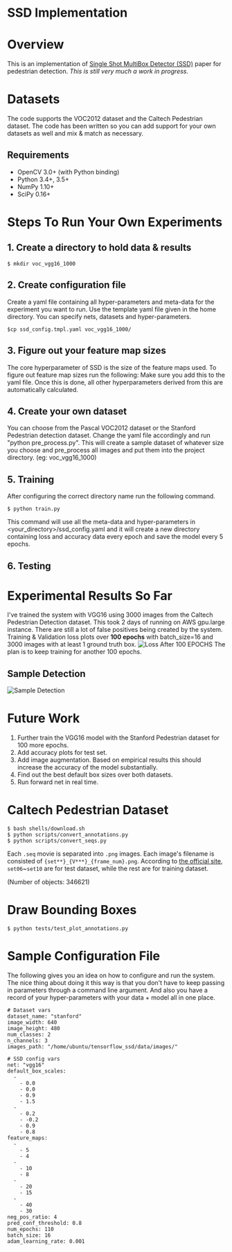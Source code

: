 SSD Implementation 
==============

# Overview

This is an implementation of [Single Shot MultiBox Detector (SSD)](https://arxiv.org/abs/1512.02325)
paper for pedestrian detection. *This is still very much a work in progress.*

# Datasets

The code supports the VOC2012 dataset and the Caltech Pedestrian
dataset. 
The code has been written so you can add  support for your own
datasets as well and mix & match as necessary. 

## Requirements

- OpenCV 3.0+ (with Python binding)
- Python 3.4+, 3.5+
- NumPy 1.10+
- SciPy 0.16+

# Steps To Run Your Own Experiments

## 1. Create a directory to hold data & results
```
$ mkdir voc_vgg16_1000
```

## 2. Create configuration file
Create a yaml file containing all hyper-parameters and meta-data for the experiment you want to run. Use the template yaml file given in the home directory. You can specify nets, datasets and hyper-parameters.
```
$cp ssd_config.tmpl.yaml voc_vgg16_1000/
```

## 3. Figure out your feature map sizes
The core hyperparameter of SSD is the size of the feature maps used. To figure out feature map sizes run the following:
Make sure you add this to the yaml file. 
Once this is done, all other hyperparameters derived from this are automatically calculated. 

## 4. Create your own dataset
You can choose from the Pascal VOC2012 dataset or the Stanford Pedestrian detection dataset. Change the yaml file accordingly and run "python pre_process.py". This will create a sample dataset of whatever size you choose and pre_process all images and put them into the project directory. (eg: voc_vgg16_1000)

## 5. Training
After configuring the correct directory name run the following command.
```
$ python train.py
```
This command will use all the meta-data and hyper-parameters in <your_directory>/ssd_config.yaml and it will create a new directory containing loss and accuracy data every epoch and save the model every 5 epochs. 

## 6. Testing 


# Experimental Results So Far
I've trained the system with VGG16 using 3000 images from the Caltech Pedestrian Detection dataset. This took 2 days of running on AWS gpu.large instance. There are still a lot of false positives being created by the system. 
Training & Validation loss plots over **100 epochs** with batch_size=16 and 3000 images with at least 1 ground truth box.
![Loss After 100 EPOCHS](https://raw.githubusercontent.com/railsnoob/ssd_tensorflow/master/docs/ssd_loss.png)
The plan is to keep training for another 100 epochs.


## Sample Detection
![Sample Detection](https://raw.githubusercontent.com/railsnoob/ssd_tensorflow/master/docs/SampleDetections.png)

# Future Work
1. Further train the VGG16 model with the Stanford Pedestrian dataset for 100 more epochs.
2. Add accuracy plots for test set.
2. Add image augmentation. Based on empirical results this should increase the accuracy of the model substantially.
3. Find out the best default box sizes over both datasets.
4. Run forward net in real time.


# Caltech Pedestrian Dataset

```
$ bash shells/download.sh
$ python scripts/convert_annotations.py
$ python scripts/convert_seqs.py
```

Each `.seq` movie is separated into `.png` images. Each image's filename is consisted of `{set**}_{V***}_{frame_num}.png`. According to [the official site](http://www.vision.caltech.edu/Image_Datasets/CaltechPedestrians/), `set06`~`set10` are for test dataset, while the rest are for training dataset.

(Number of objects: 346621)

# Draw Bounding Boxes

```
$ python tests/test_plot_annotations.py
```

# Sample Configuration File
The following gives you an idea on how to configure and run the system. The nice thing about doing it this way is that you don't have to keep passing in parameters through a command line argument. And also you have a record of your hyper-parameters with your data + model all in one place. 


```
# Dataset vars
dataset_name: "stanford"
image_width: 640
image_height: 480
num_classes: 2
n_channels: 3
images_path: "/home/ubuntu/tensorflow_ssd/data/images/"

# SSD config vars
net: "vgg16"
default_box_scales:
  -
    - 0.0
    - 0.0
    - 0.9
    - 1.5
  -
    - 0.2
    - -0.2
    - 0.9
    - 0.8
feature_maps:
  -
    - 5
    - 4
  -
    - 10
    - 8
  -
    - 20
    - 15
  -
    - 40
    - 30
neg_pos_ratio: 4
pred_conf_threshold: 0.8
num_epochs: 110
batch_size: 16
adam_learning_rate: 0.001
```
